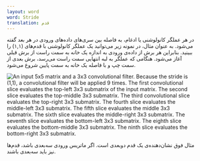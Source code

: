 ```yaml
---
layout: word
word: Stride
translation: قدم
---
```


در هر عملگر کانولوشنی یا ادغام، به فاصله بین سری‌های داده‌های ورودی در هر بعد گفته می‌شود. به عنوان مثال، در نمونه زیر می‌توانید یک عملگر کانولوشنی با قدم‌های (۱,۱) را ببینید. بنابراین هر برش از داده‌ی ورودی به اندازه یک خانه به سمت راست از برش قبلی آغاز می‌شود. هنگامی که عملگر به لبه انتهایی سمت راست می‌رسد، برش بعدی از سمت چپ و با فاصله یک خانه به سمت پایین شروع می‌شود.

![An input 5x5 matrix and a 3x3 convolutional filter. Because the
     stride is (1,1), a convolutional filter will be applied 9 times. The first
     convolutional slice evaluates the top-left 3x3 submatrix of the input
     matrix. The second slice evaluates the top-middle 3x3
     submatrix. The third convolutional slice evaluates the top-right 3x3
     submatrix.  The fourth slice evaluates the middle-left 3x3 submatrix.
     The fifth slice evaluates the middle 3x3 submatrix. The sixth slice
     evaluates the middle-right 3x3 submatrix. The seventh slice evaluates
     the bottom-left 3x3 submatrix.  The eighth slice evaluates the
     bottom-middle 3x3 submatrix. The ninth slice evaluates the bottom-right 3x3
     submatrix.](https://developers.google.com/machine-learning/glossary/images/AnimatedConvolution.gif)

مثال فوق نشان‌دهنده‌ی یک قدم دوبعدی است. اگر ماتریس ورودی سه‌بعدی باشد، قدم‌ها نیز باید سه‌بعدی باشند.
